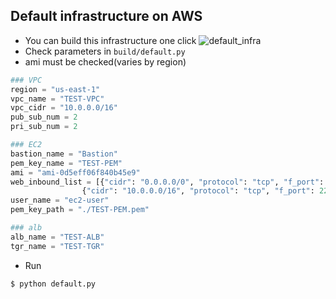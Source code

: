 ## Default infrastructure on AWS
- You can build this infrastructure one click
![default_infra](https://user-images.githubusercontent.com/20178616/119307386-99735e80-bca6-11eb-984a-4bf086808bb9.png)
- Check parameters in `build/default.py`
- ami must be checked(varies by region)
```python
### VPC
region = "us-east-1"
vpc_name = "TEST-VPC"
vpc_cidr = "10.0.0.0/16"
pub_sub_num = 2
pri_sub_num = 2

### EC2
bastion_name = "Bastion"
pem_key_name = "TEST-PEM"
ami = "ami-0d5eff06f840b45e9"
web_inbound_list = [{"cidr": "0.0.0.0/0", "protocol": "tcp", "f_port": 80, "t_port": 80},
                {"cidr": "10.0.0.0/16", "protocol": "tcp", "f_port": 22, "t_port": 22}]
user_name = "ec2-user"
pem_key_path = "./TEST-PEM.pem"

### alb
alb_name = "TEST-ALB"
tgr_name = "TEST-TGR"
```
- Run
```shell script
$ python default.py
```
